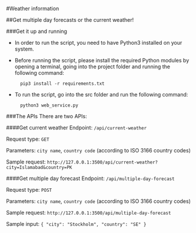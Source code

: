 #Weather information

##Get multiple day forecasts or the current weather!

###Get it up and running
- In order to run the script, you need to have Python3 installed on your system.
- Before running the script, please install the required Python modules by opening a terminal, going into the project folder and running the following command:

		pip3 install -r requirements.txt

- To run the script, go into the src folder and run the following command:

		python3 web_service.py

###The APIs
There are two APIs:

####Get current weather
Endpoint: `/api/current-weather`

Request type: `GET`

Parameters: `city name`, `country code` (according to ISO 3166 country codes)

Sample request: `http://127.0.0.1:3500/api/current-weather?city=Islamabad&country=PK`



####Get multiple day forecast
Endpoint: `/api/multiple-day-forecast`

Request type: `POST`

Parameters: `city name`, `country code` (according to ISO 3166 country codes)

Sample request: `http://127.0.0.1:3500/api/multiple-day-forecast`

Sample input:
	```{
		"city": "Stockholm",
		"country": "SE"
	}```